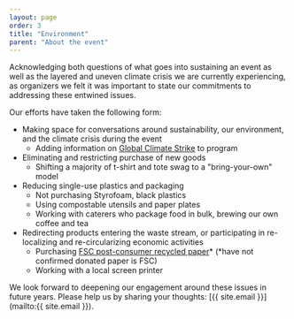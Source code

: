 ```yaml
---
layout: page
order: 3  
title: "Environment"
parent: "About the event"
---
```


Acknowledging both questions of what goes into sustaining an event as well as the layered and uneven climate crisis we are currently experiencing, as organizers we felt it was important to state our commitments to addressing these entwined issues.

Our efforts have taken the following form:
- Making space for conversations around sustainability, our environment, and the climate crisis during the event
  - Adding information on [Global Climate Strike](https://globalclimatestrike.net/) to program
- Eliminating and restricting purchase of new goods
  - Shifting a majority of t-shirt and tote swag to a "bring-your-own" model
- Reducing single-use plastics and packaging
  - Not purchasing Styrofoam, black plastics 
  - Using compostable utensils and paper plates 
  - Working with caterers who package food in bulk, brewing our own coffee and tea
- Redirecting products entering the waste stream, or participating in re-localizing and re-circularizing economic activities 
  - Purchasing [FSC post-consumer recycled paper](https://ca.fsc.org/en-ca/about-us/what-do-the-labels-mean)* (*have not confirmed donated paper is FSC)
  - Working with a local screen printer

We look forward to deepening our engagement around these issues in future years. Please help us by sharing your thoughts: [{{ site.email }}](mailto:{{ site.email }}).
